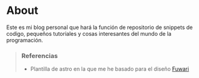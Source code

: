 # About

Este es mi blog personal que hará la función de repositorio de snippets de codigo, pequeños tutoriales y cosas interesantes del mundo de la programación.

> ### Referencias
>
> - Plantilla de astro en la que me he basado para el diseño [Fuwari](https://fuwari.vercel.app/about/)
